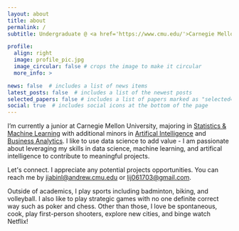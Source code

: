 ```yaml
---
layout: about
title: about
permalink: /
subtitle: Undergraduate @ <a href='https://www.cmu.edu/'>Carnegie Mellon Univeristy </a>

profile:
  align: right
  image: profile_pic.jpg
  image_circular: false # crops the image to make it circular
  more_info: >

news: false  # includes a list of news items
latest_posts: false  # includes a list of the newest posts
selected_papers: false # includes a list of papers marked as "selected={true}"
social: true  # includes social icons at the bottom of the page
---
```


I’m currently a junior at Carnegie Mellon University, majoring in [Statistics & Machine Learning](http://coursecatalog.web.cmu.edu/schools-colleges/dietrichcollegeofhumanitiesandsocialsciences/departmentofstatistics/#statsmltext) with additional minors in [Artifical Intelligence](https://www.cs.cmu.edu/bs-in-artificial-intelligence/minor) and [Business Analytics](https://www.cmu.edu/tepper/programs/undergraduate-business/curriculum/majors-and-minors.html). I like to use data science to add value - I am passionate about leveraging my skills in data science, machine learning, and artifical intelligence to contribute to meaningful projects. 

Let's connect. I appreciate any potential projects  opportunities. You can reach me by [jiabinl@andrew.cmu.edu](mailto:“jiabinl@andrew.cmu.edu") or [lij061703@gmail.com](mailto:“lij061703@gmail.com").

Outside of academics, I play sports including badminton, biking, and volleyball. I also like to play strategic games with no one definite correct way such as poker and chess. Other than those, I love be spontaneous, cook, play first-person shooters, explore new cities, and binge watch Netflix!